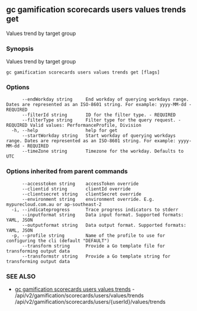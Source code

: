 ## gc gamification scorecards users values trends get

Values trend by target group

### Synopsis

Values trend by target group

```
gc gamification scorecards users values trends get [flags]
```

### Options

```
      --endWorkday string     End workday of querying workdays range. Dates are represented as an ISO-8601 string. For example: yyyy-MM-dd - REQUIRED
      --filterId string       ID for the filter type. - REQUIRED
      --filterType string     Filter type for the query request. - REQUIRED Valid values: PerformanceProfile, Division
  -h, --help                  help for get
      --startWorkday string   Start workday of querying workdays range. Dates are represented as an ISO-8601 string. For example: yyyy-MM-dd - REQUIRED
      --timeZone string       Timezone for the workday. Defaults to UTC
```

### Options inherited from parent commands

```
      --accesstoken string    accessToken override
      --clientid string       clientId override
      --clientsecret string   clientSecret override
      --environment string    environment override. E.g. mypurecloud.com.au or ap-southeast-2
  -i, --indicateprogress      Trace progress indicators to stderr
      --inputformat string    Data input format. Supported formats: YAML, JSON
      --outputformat string   Data output format. Supported formats: YAML, JSON
  -p, --profile string        Name of the profile to use for configuring the cli (default "DEFAULT")
      --transform string      Provide a Go template file for transforming output data
      --transformstr string   Provide a Go template string for transforming output data
```

### SEE ALSO

* [gc gamification scorecards users values trends](gc_gamification_scorecards_users_values_trends.html)	 - /api/v2/gamification/scorecards/users/values/trends /api/v2/gamification/scorecards/users/{userId}/values/trends


